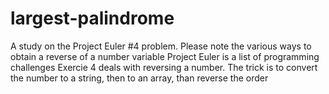 # largest-palindrome
A study on the Project Euler #4 problem.   Please note the various ways to obtain a reverse of a number variable 
Project Euler is a list of programming challenges
Exercie 4 deals with reversing a number. The trick is to convert the number to a string, then to an array, than reverse the order
